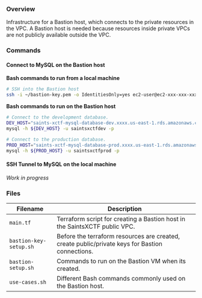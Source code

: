 ### Overview

Infrastructure for a Bastion host, which connects to the private resources in the VPC.  A Bastion host is needed because 
resources inside private VPCs are not publicly available outside the VPC.

### Commands

#### Connect to MySQL on the Bastion host

**Bash commands to run from a local machine**

```bash
# SSH into the Bastion host
ssh -i ~/bastion-key.pem -o IdentitiesOnly=yes ec2-user@ec2-xxx-xxx-xxx-xxx.compute-1.amazonaws.com
```

**Bash commands to run on the Bastion host**

```bash
# Connect to the development database.
DEV_HOST="saints-xctf-mysql-database-dev.xxxx.us-east-1.rds.amazonaws.com"
mysql -h ${DEV_HOST} -u saintsxctfdev -p

# Connect to the production database.
PROD_HOST="saints-xctf-mysql-database-prod.xxxx.us-east-1.rds.amazonaws.com"
mysql -h ${PROD_HOST} -u saintsxctfprod -p
```

#### SSH Tunnel to MySQL on the local machine

*Work in progress*

### Files

| Filename                | Description                                                                                      |
|-------------------------|--------------------------------------------------------------------------------------------------|
| `main.tf`               | Terraform script for creating a Bastion host in the SaintsXCTF public VPC.                       |
| `bastion-key-setup.sh`  | Before the terraform resources are created, create public/private keys for Bastion connections.  |
| `bastion-setup.sh`      | Commands to run on the Bastion VM when its created.                                              |
| `use-cases.sh`          | Different Bash commands commonly used on the Bastion host.                                       |